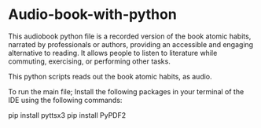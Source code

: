 # Audio-book-with-python

This audiobook python file is a recorded version of the book atomic habits, narrated by professionals or authors, providing an accessible and engaging alternative to reading. It allows people to listen to literature while commuting, exercising, or performing other tasks.


This python scripts reads out the book atomic habits, as audio.

To run the main file;
Install the following packages in your terminal of the IDE using the following commands:


pip install pyttsx3
pip install PyPDF2
